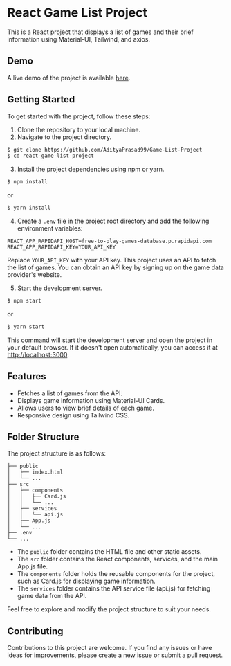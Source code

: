 # React Game List Project

This is a React project that displays a list of games and their brief information using Material-UI, Tailwind, and axios.

## Demo

A live demo of the project is available [here](https://ad-games.netlify.app/).

## Getting Started

To get started with the project, follow these steps:

1. Clone the repository to your local machine.
2. Navigate to the project directory.

```bash
$ git clone https://github.com/AdityaPrasad99/Game-List-Project
$ cd react-game-list-project
```

3. Install the project dependencies using npm or yarn.

```bash
$ npm install
```

or

```bash
$ yarn install
```

4. Create a `.env` file in the project root directory and add the following environment variables:

```
REACT_APP_RAPIDAPI_HOST=free-to-play-games-database.p.rapidapi.com
REACT_APP_RAPIDAPI_KEY=YOUR_API_KEY
```

Replace `YOUR_API_KEY` with your API key. This project uses an API to fetch the list of games. You can obtain an API key by signing up on the game data provider's website.

5. Start the development server.

```bash
$ npm start
```

or

```bash
$ yarn start
```

This command will start the development server and open the project in your default browser. If it doesn't open automatically, you can access it at [http://localhost:3000](http://localhost:3000).

## Features

- Fetches a list of games from the API.
- Displays game information using Material-UI Cards.
- Allows users to view brief details of each game.
- Responsive design using Tailwind CSS.

## Folder Structure

The project structure is as follows:

```
├── public
│   ├── index.html
│   └── ...
├── src
│   ├── components
│   │   ├── Card.js
│   │   └── ...
│   ├── services
│   │   └── api.js
│   ├── App.js
│   └── ...
├── .env
└── ...
```

- The `public` folder contains the HTML file and other static assets.
- The `src` folder contains the React components, services, and the main App.js file.
- The `components` folder holds the reusable components for the project, such as Card.js for displaying game information.
- The `services` folder contains the API service file (api.js) for fetching game data from the API.

Feel free to explore and modify the project structure to suit your needs.

## Contributing

Contributions to this project are welcome. If you find any issues or have ideas for improvements, please create a new issue or submit a pull request.
